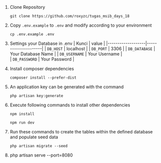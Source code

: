 1. Clone Repository

    ```
    git clone https://github.com/roxyzc/tugas_msib_days_18
    ```

2. Copy `.env.example` to `.env` and modify according to your environment
    ```
    cp .env.example .env
    ```
3. Settings your Database in .env
   | Kunci | value |
   |-------------------|---------------------|
   | `DB_HOST` | localhost |
   | `DB_PORT` | 3306 |
   | `DB_DATABASE` | Your Database Name |
   | `DB_USERNAME` | Your Username |  
   | `DB_PASSWORD` | Your Password |

4. Install composer dependencies
    ```
    composer install --prefer-dist
    ```
5. An application key can be generated with the command
    ```
    php artisan key:generate
    ```
6. Execute following commands to install other dependencies
    ```
    npm install
    ```
    ```
    npm run dev
    ```
7. Run these commands to create the tables within the defined database and populate seed data

    ```
    php artisan migrate --seed
    ```

8. php artisan serve --port=8080
